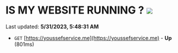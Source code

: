 # IS MY WEBSITE RUNNING ? [![](https://img.shields.io/static/v1?label=Sponsor&message=%E2%9D%A4&logo=GitHub&color=%23fe8e86)](https://github.com/sponsors/<username>)

Last updated: **5/31/2023, 5:48:31 AM**

- `GET` [https://youssefservice.me](https://youssefservice.me) - **Up** (801ms)

